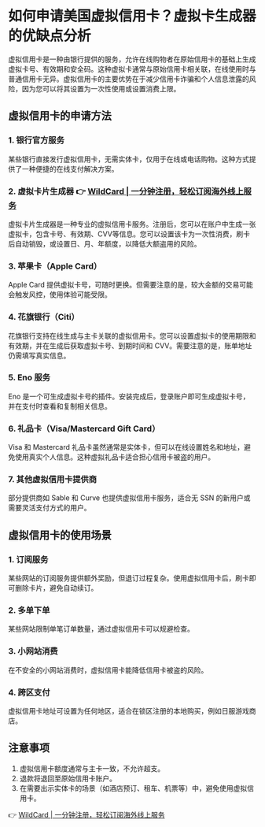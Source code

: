 # 如何申请美国虚拟信用卡？虚拟卡生成器的优缺点分析

虚拟信用卡是一种由银行提供的服务，允许在线购物者在原始信用卡的基础上生成虚拟卡号、有效期和安全码。这种虚拟卡通常与原始信用卡相关联，在线使用时与普通信用卡无异。虚拟信用卡的主要优势在于减少信用卡诈骗和个人信息泄露的风险，因为您可以将其设置为一次性使用或设置消费上限。

## 虚拟信用卡的申请方法

### 1. 银行官方服务
某些银行直接发行虚拟信用卡，无需实体卡，仅用于在线或电话购物。这种方式提供了一种便捷的在线支付解决方案。

### 2. 虚拟卡片生成器 👉 [WildCard | 一分钟注册，轻松订阅海外线上服务](https://bbtdd.com/WildCard)
虚拟卡片生成器是一种专业的虚拟信用卡服务。注册后，您可以在账户中生成一张虚拟卡，包含卡号、有效期、CVV等信息。您可以设置该卡为一次性消费，刷卡后自动销毁，或设置日、月、年额度，以降低大额盗用的风险。

### 3. 苹果卡（Apple Card）
Apple Card 提供虚拟卡号，可随时更换。但需要注意的是，较大金额的交易可能会触发风控，使用体验可能受限。

### 4. 花旗银行（Citi）
花旗银行支持在线生成与主卡关联的虚拟信用卡。您可以设置虚拟卡的使用期限和有效期，并在生成后获取虚拟卡号、到期时间和 CVV。需要注意的是，账单地址仍需填写真实信息。

### 5. Eno 服务
Eno 是一个可生成虚拟卡号的插件。安装完成后，登录账户即可生成虚拟卡号，并在支付时查看和复制相关信息。

### 6. 礼品卡（Visa/Mastercard Gift Card）
Visa 和 Mastercard 礼品卡虽然通常是实体卡，但可以在线设置姓名和地址，避免使用真实个人信息。这种虚拟礼品卡适合担心信用卡被盗的用户。

### 7. 其他虚拟信用卡提供商
部分提供商如 Sable 和 Curve 也提供虚拟信用卡服务，适合无 SSN 的新用户或需要灵活支付方式的用户。

## 虚拟信用卡的使用场景

### 1. 订阅服务
某些网站的订阅服务提供额外奖励，但退订过程复杂。使用虚拟信用卡后，刷卡即可删除卡片，避免自动续订。

### 2. 多单下单
某些网站限制单笔订单数量，通过虚拟信用卡可以规避检查。

### 3. 小网站消费
在不安全的小网站消费时，虚拟信用卡能降低信用卡被盗的风险。

### 4. 跨区支付
虚拟信用卡地址可设置为任何地区，适合在锁区注册的本地购买，例如日服游戏商店。

## 注意事项

1. 虚拟信用卡额度通常与主卡一致，不允许超支。
2. 退款将退回至原始信用卡账户。
3. 在需要出示实体卡的场景（如酒店预订、租车、机票等）中，避免使用虚拟信用卡。

👉 [WildCard | 一分钟注册，轻松订阅海外线上服务](https://bbtdd.com/WildCard)